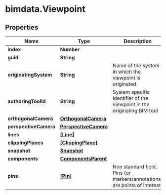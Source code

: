 # bimdata.Viewpoint

## Properties

Name | Type | Description | Notes
------------ | ------------- | ------------- | -------------
**index** | **Number** |  | [optional] 
**guid** | **String** |  | [optional] 
**originatingSystem** | **String** | Name of the system in which the viewpoint is originated | [optional] 
**authoringToolId** | **String** | System specific identifier of the viewpoint in the originating BIM tool | [optional] 
**orthogonalCamera** | [**OrthogonalCamera**](OrthogonalCamera.md) |  | [optional] 
**perspectiveCamera** | [**PerspectiveCamera**](PerspectiveCamera.md) |  | [optional] 
**lines** | [**[Line]**](Line.md) |  | [optional] 
**clippingPlanes** | [**[ClippingPlane]**](ClippingPlane.md) |  | [optional] 
**snapshot** | [**Snapshot**](Snapshot.md) |  | [optional] 
**components** | [**ComponentsParent**](ComponentsParent.md) |  | [optional] 
**pins** | [**[Pin]**](Pin.md) | Non standard field. Pins (or markers/annotations) are points of interest | [optional] 


